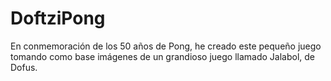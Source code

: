 # DoftziPong
En conmemoración de los 50 años de Pong, he creado este pequeño juego tomando como base imágenes de un grandioso juego llamado Jalabol, de Dofus. 
